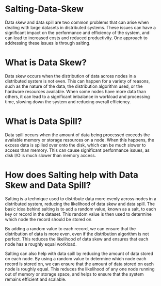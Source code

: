 # Salting-Data-Skew

Data skew and data spill are two common problems that can arise when dealing with large datasets in distributed systems. These issues can have a significant impact on the performance and efficiency of the system, and can lead to increased costs and reduced productivity. One approach to addressing these issues is through salting.

# What is Data Skew?

Data skew occurs when the distribution of data across nodes in a distributed system is not even. This can happen for a variety of reasons, such as the nature of the data, the distribution algorithm used, or the hardware resources available. When some nodes have more data than others, it can lead to a significant imbalance in workload and processing time, slowing down the system and reducing overall efficiency.

# What is Data Spill?

Data spill occurs when the amount of data being processed exceeds the available memory or storage resources on a node. When this happens, the excess data is spilled over onto the disk, which can be much slower to access than memory. This can cause significant performance issues, as disk I/O is much slower than memory access.

# How does Salting help with Data Skew and Data Spill?

Salting is a technique used to distribute data more evenly across nodes in a distributed system, reducing the likelihood of data skew and data spill. The basic idea behind salting is to add a random value, known as a salt, to each key or record in the dataset. This random value is then used to determine which node the record should be stored on.

By adding a random value to each record, we can ensure that the distribution of data is more even, even if the distribution algorithm is not perfect. This reduces the likelihood of data skew and ensures that each node has a roughly equal workload.

Salting can also help with data spill by reducing the amount of data stored on each node. By using a random value to determine which node each record is stored on, we can ensure that the amount of data stored on each node is roughly equal. This reduces the likelihood of any one node running out of memory or storage space, and helps to ensure that the system remains efficient and scalable.
